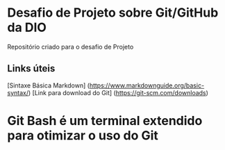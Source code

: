 # Desafio de Projeto sobre Git/GitHub da DIO
Repositório criado para o desafio de Projeto
## Links úteis
[Sintaxe Básica Markdown] (https://www.markdownguide.org/basic-syntax/)
[Link para download do Git] (https://git-scm.com/downloads)
# Git Bash é um terminal extendido para otimizar o uso do Git